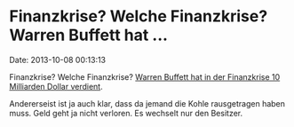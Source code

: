 Finanzkrise? Welche Finanzkrise? Warren Buffett hat \...
========================================================

Date: 2013-10-08 00:13:13

Finanzkrise? Welche Finanzkrise? [Warren Buffett hat in der Finanzkrise
10 Milliarden Dollar
verdient](http://online.wsj.com/article/SB10001424052702304441404579119742104942198).

Andererseist ist ja auch klar, dass da jemand die Kohle rausgetragen
haben muss. Geld geht ja nicht verloren. Es wechselt nur den Besitzer.

